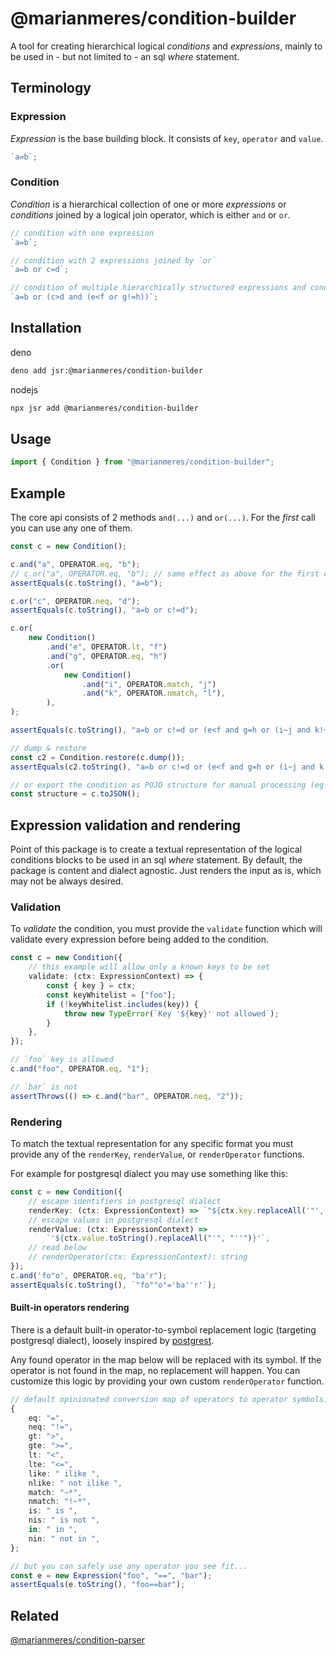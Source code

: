 # @marianmeres/condition-builder

A tool for creating hierarchical logical _conditions_ and _expressions_, mainly
to be used in - but not limited to - an sql _where_ statement.

## Terminology

### Expression

_Expression_ is the base building block. It consists of `key`, `operator` and `value`.

```ts
`a=b`;
```

### Condition

_Condition_ is a hierarchical collection of one or more _expressions_ or _conditions_
joined by a logical join operator, which is either `and` or `or`.

```ts
// condition with one expression
`a=b`;

// condition with 2 expressions joined by `or`
`a=b or c=d`;

// condition of multiple hierarchically structured expressions and conditions
`a=b or (c>d and (e<f or g!=h))`;
```

## Installation

deno

```sh
deno add jsr:@marianmeres/condition-builder
```

nodejs

```sh
npx jsr add @marianmeres/condition-builder
```

## Usage

```ts
import { Condition } from "@marianmeres/condition-builder";
```

## Example

The core api consists of 2 methods `and(...)` and `or(...)`. For the _first_ call you can
use any one of them.

```ts
const c = new Condition();

c.and("a", OPERATOR.eq, "b");
// c.or("a", OPERATOR.eq, "b"); // same effect as above for the first call
assertEquals(c.toString(), "a=b");

c.or("c", OPERATOR.neq, "d");
assertEquals(c.toString(), "a=b or c!=d");

c.or(
	new Condition()
		.and("e", OPERATOR.lt, "f")
		.and("g", OPERATOR.eq, "h")
		.or(
			new Condition()
				.and("i", OPERATOR.match, "j")
				.and("k", OPERATOR.nmatch, "l"),
		),
);

assertEquals(c.toString(), "a=b or c!=d or (e<f and g=h or (i~j and k!~l))");

// dump & restore
const c2 = Condition.restore(c.dump());
assertEquals(c2.toString(), "a=b or c!=d or (e<f and g=h or (i~j and k!~l))");

// or export the condition as POJO structure for manual processing (eg evaluation)
const structure = c.toJSON();
```

## Expression validation and rendering

Point of this package is to create a textual representation of the logical conditions
blocks to be used in an sql _where_ statement. By default, the package is content and
dialect agnostic. Just renders the input as is, which may not be always desired.

### Validation

To _validate_ the condition, you must provide the `validate` function which will validate
every expression before being added to the condition.

```ts
const c = new Condition({
	// this example will allow only a known keys to be set
	validate: (ctx: ExpressionContext) => {
		const { key } = ctx;
		const keyWhitelist = ["foo"];
		if (!keyWhitelist.includes(key)) {
			throw new TypeError(`Key '${key}' not allowed`);
		}
	},
});

// `foo` key is allowed
c.and("foo", OPERATOR.eq, "1");

// `bar` is not
assertThrows(() => c.and("bar", OPERATOR.neq, "2"));
```

### Rendering

To match the textual representation for any specific format you must provide any of the
`renderKey`, `renderValue`, or `renderOperator` functions.

For example for postgresql dialect you may use something like this:

```ts
const c = new Condition({
	// escape identifiers in postgresql dialect
	renderKey: (ctx: ExpressionContext) => `"${ctx.key.replaceAll('"', '""')}"`,
	// escape values in postgresql dialect
	renderValue: (ctx: ExpressionContext) =>
		`'${ctx.value.toString().replaceAll("'", "''")}'`,
	// read below
	// renderOperator(ctx: ExpressionContext): string
});
c.and('fo"o', OPERATOR.eq, "ba'r");
assertEquals(c.toString(), `"fo""o"='ba''r'`);
```

#### Built-in operators rendering

There is a default built-in operator-to-symbol replacement logic (targeting postgresql
dialect), loosely inspired by
[postgrest](https://docs.postgrest.org/en/v12/references/api/tables_views.html).

Any found operator in the map below will be replaced with its symbol. If the operator is
not found in the map, no replacement will happen. You can customize this logic by
providing your own custom `renderOperator` function.

```ts
// default opinionated conversion map of operators to operator symbols.
{
    eq: "=", 
    neq: "!=", 
    gt: ">", 
    gte: ">=", 
    lt: "<", 
    lte: "<=",
    like: " ilike ", 
    nlike: " not ilike ",
    match: "~*", 
    nmatch: "!~*", 
    is: " is ",
    nis: " is not ",
    in: " in ", 
    nin: " not in ",
};

// but you can safely use any operator you see fit...
const e = new Expression("foo", "==", "bar");
assertEquals(e.toString(), "foo==bar");
```

## Related

[@marianmeres/condition-parser](https://github.com/marianmeres/condition-parser)
